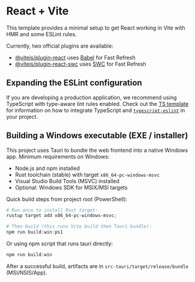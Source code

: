 # React + Vite

This template provides a minimal setup to get React working in Vite with HMR and some ESLint rules.

Currently, two official plugins are available:

- [@vitejs/plugin-react](https://github.com/vitejs/vite-plugin-react/blob/main/packages/plugin-react) uses [Babel](https://babeljs.io/) for Fast Refresh
- [@vitejs/plugin-react-swc](https://github.com/vitejs/vite-plugin-react/blob/main/packages/plugin-react-swc) uses [SWC](https://swc.rs/) for Fast Refresh

## Expanding the ESLint configuration

If you are developing a production application, we recommend using TypeScript with type-aware lint rules enabled. Check out the [TS template](https://github.com/vitejs/vite/tree/main/packages/create-vite/template-react-ts) for information on how to integrate TypeScript and [`typescript-eslint`](https://typescript-eslint.io) in your project.

## Building a Windows executable (EXE / installer)

This project uses Tauri to bundle the web frontend into a native Windows app. Minimum requirements on Windows:

- Node.js and npm installed
- Rust toolchain (stable) with target `x86_64-pc-windows-msvc`
- Visual Studio Build Tools (MSVC) installed
- Optional: Windows SDK for MSIX/MSI targets

Quick build steps from project root (PowerShell):

```powershell
# Run once to install Rust target:
rustup target add x86_64-pc-windows-msvc;

# Then build (this runs Vite build then Tauri bundle):
npm run build:win:ps1
```

Or using npm script that runs tauri directly:

```powershell
npm run build:win
```

After a successful build, artifacts are in `src-tauri/target/release/bundle` (MSI/NSIS/App).
